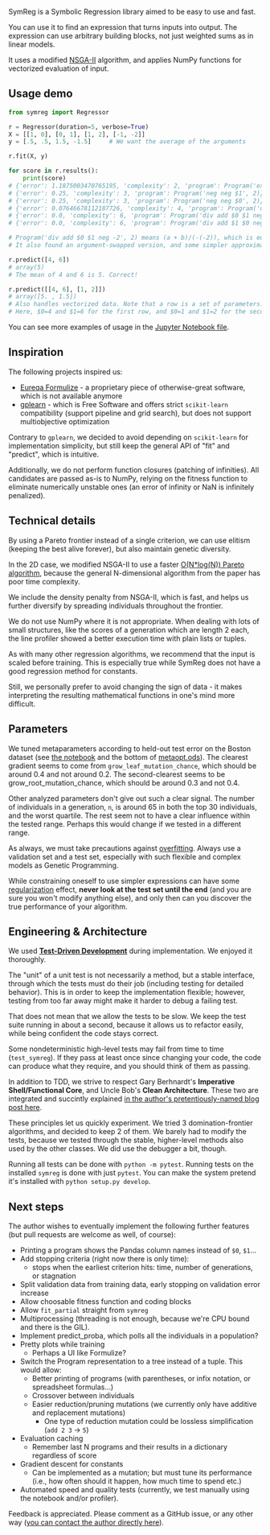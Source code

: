SymReg is a Symbolic Regression library aimed to be easy to use and fast.

You can use it to find an expression that turns inputs into output. The expression can use arbitrary building blocks, not just weighted sums as in linear models.

It uses a modified [NSGA-II](https://ieeexplore.ieee.org/document/996017) algorithm, and applies NumPy functions for vectorized evaluation of input.

## Usage demo

```python
from symreg import Regressor

r = Regressor(duration=5, verbose=True)
X = [[1, 0], [0, 1], [1, 2], [-1, -2]]
y = [.5, .5, 1.5, -1.5]     # We want the average of the arguments

r.fit(X, y)

for score in r.results():
    print(score)
# {'error': 1.1875003470765195, 'complexity': 2, 'program': Program('exp -1.3839406053570065', 2)}
# {'error': 0.25, 'complexity': 3, 'program': Program('neg neg $1', 2)}
# {'error': 0.25, 'complexity': 3, 'program': Program('neg neg $0', 2)}
# {'error': 0.07646678112187726, 'complexity': 4, 'program': Program('div $1 neg -1.3959881664397722', 2)}
# {'error': 0.0, 'complexity': 6, 'program': Program('div add $0 $1 neg -2', 2)}
# {'error': 0.0, 'complexity': 6, 'program': Program('div add $1 $0 neg -2', 2)}

# Program('div add $0 $1 neg -2', 2) means (a + b)/(-(-2)), which is equivalent to (a+b)/2
# It also found an argument-swapped version, and some simpler approximations.

r.predict([4, 6])
# array(5)
# The mean of 4 and 6 is 5. Correct!

r.predict([[4, 6], [1, 2]])
# array([5. , 1.5])
# Also handles vectorized data. Note that a row is a set of parameters.a=4 and b=6, then 
# Here, $0=4 and $1=6 for the first row, and $0=1 and $1=2 for the second row in the 2d array.

```

You can see more examples of usage in the [Jupyter Notebook file](Metaopt.ipynb).

## Inspiration

The following projects inspired us:

 * [Eureqa Formulize](http://nutonian.wikidot.com/) - a proprietary piece of 
 otherwise-great software, which is not available anymore
 * [gplearn](https://github.com/trevorstephens/gplearn) - which is Free Software and offers strict `scikit-learn` compatibility (support pipeline and grid search), but does not support multiobjective optimization
 
 Contrary to `gplearn`, we decided to avoid depending on `scikit-learn` for implementation simplicity, but still keep the general API of "fit" and "predict", which is intuitive.
 
 Additionally, we do not perform function closures (patching of infinities). All candidates are passed as-is to NumPy, relying on the fitness function to eliminate numerically unstable ones (an error of infinity or NaN is infinitely penalized).
 
## Technical details

By using a Pareto frontier instead of a single criterion, we can use elitism (keeping the best alive forever), but also maintain genetic diversity.

In the 2D case, we modified NSGA-II to use a faster [O(N*log(N)) Pareto algorithm](https://math.stackexchange.com/a/1937583), because the general N-dimensional algorithm from the paper has poor time complexity. 

We include the density penalty from NSGA-II, which is fast, and helps us further diversify by spreading individuals throughout the frontier.

We do not use NumPy where it is not appropriate. When dealing with lots of small structures, like the scores of a generation which are length 2 each, the line profiler showed a better execution time with plain lists or tuples.

As with many other regression algorithms, we recommend that the input is scaled before training. This is especially true while SymReg does not have a good regression method for constants. 

Still, we personally prefer to avoid changing the sign of data - it makes interpreting the resulting mathematical functions in one's mind more difficult.

## Parameters

We tuned metaparameters according to held-out test error on the Boston dataset (see [the notebook](Metaopt.ipynb) and the bottom of [metaopt.ods](metaopt.ods)). The clearest gradient seems to come from `grow_leaf_mutation_chance`, which should be around 0.4 and not around 0.2. The second-clearest seems to be grow_root_mutation_chance, which should be around 0.3 and not 0.4.
 
 Other analyzed parameters don't give out such a clear signal. The number of individuals in a generation, `n`, is around 65 in both the top 30 individuals, and the worst quartile. The rest seem not to have a clear influence within the tested range. Perhaps this would change if we tested in a different range.

As always, we must take precautions against [overfitting](https://en.wikipedia.org/wiki/Overfitting). Always use a validation set and a test set, especially with such flexible and complex models as Genetic Programming.

While constraining oneself to use simpler expressions can have some [regularization](https://en.wikipedia.org/wiki/Regularization_(mathematics)) effect, **never look at the test set until the end** (and you are sure you won't modify anything else), and only then can you discover the true performance of your algorithm.

## Engineering & Architecture 

We used [**Test-Driven Development**](https://danuker.go.ro/tdd-revisited-pytest-updated-2020-09-03.html) during implementation. We enjoyed it thoroughly.

The "unit" of a unit test is not necessarily a method, but a stable interface, through which the tests must do their job (including testing for detailed behavior). This is in order to keep the implementation flexible; however, testing from too far away might make it harder to debug a failing test.

That does not mean that we allow the tests to be slow. We keep the test suite running in about a second, because it allows us to refactor easily, while being confident the code stays correct. 

Some nondeterministic high-level tests may fail from time to time (`test_symreg`). If they pass at least once since changing your code, the code can produce what they require, and you should think of them as passing.

In addition to TDD, we strive to respect Gary Berhnardt's **Imperative Shell/Functional Core**, and Uncle Bob's **Clean Architecture**. These two are integrated and succintly explained [in the author's pretentiously-named blog post here](https://danuker.go.ro/the-grand-unified-theory-of-software-architecture.html).

These principles let us quickly experiment. We tried 3 domination-frontier algorithms, and decided to keep 2 of them. We barely had to modify the tests, because we tested through the stable, higher-level methods also used by the other classes. We did use the debugger a bit, though.

Running all tests can be done with `python -m pytest`. Running tests on the installed `symreg` is done with just `pytest`. You can make the system pretend it's installed with `python setup.py develop`.

## Next steps

The author wishes to eventually implement the following further features (but pull requests are welcome as well, of course):
    
* Printing a program shows the Pandas column names instead of `$0`, `$1`...
* Add stopping criteria (right now there is only time):
    * stops when the earliest criterion hits: time, number of generations, or stagnation
* Split validation data from training data, early stopping on validation error increase
* Allow choosable fitness function and coding blocks
* Allow `fit_partial` straight from `symreg`
* Multiprocessing (threading is not enough, because we're CPU bound and there is the GIL).
* Implement predict_proba, which polls all the individuals in a population?
* Pretty plots while training
    * Perhaps a UI like Formulize?
* Switch the Program representation to a tree instead of a tuple. This would allow:
    * Better printing of programs (with parentheses, or infix notation, or spreadsheet formulas...)
    * Crossover between individuals
    * Easier reduction/pruning mutations (we currently only have additive and replacement mutations)
        * One type of reduction mutation could be lossless simplification (`add 2 3` -> `5`)
* Evaluation caching 
    * Remember last N programs and their results in a dictionary regardless of score
* Gradient descent for constants
    * Can be implemented as a mutation; but must tune its performance (i.e., how often should it happen, how much time to spend etc.)
* Automated speed and quality tests (currently, we test manually using the notebook and/or profiler).

Feedback is appreciated. Please comment as a GitHub issue, or any other way ([you can contact the author directly here](https://danuker.go.ro/pages/contactabout.html)).

